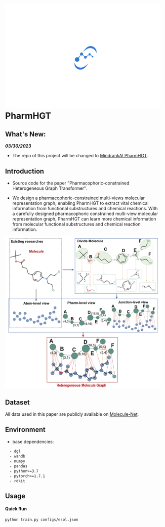 # ![Mindrank logo](images/MindRank-06.png)PharmHGT

## What's New:
***03/30/2023***
* The repo of this project will be changed to [MindrankAI PharmHGT](https://github.com/mindrank-ai/PharmHGT).

## Introduction
* Source code for the paper "Pharmacophoric-constrained Heterogeneous Graph Transformer".

* We design a pharmacophoric-constrained multi-views molecular representation graph, enabling PharmHGT to extract vital chemical information from functional substructures and chemical reactions. With a carefully designed pharmacophoric constrained multi-view molecular representation graph, PharmHGT can learn more chemical information from molecular functional substructures and chemical reaction information. 

![Heterogeneous Molecular Graph](images/Fig.1.png)


## Dataset
All data used in this paper are publicly available on [Molecule-Net](http://moleculenet.org/datasets-1).

## Environment
* base dependencies:
```
  - dgl
  - wandb
  - numpy
  - pandas
  - python>=3.7
  - pytorch>=1.7.1
  - rdkit
```

## Usage

#### Quick Run
```bash
python train.py configs/esol.json
```
